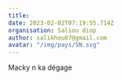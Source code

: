 ```yaml
---
title: 
date: 2023-02-02T07:19:55.714Z
organisation: Saliou diop
author: salikhou87@gmail.com 
avatar: "/img/pays/SN.svg"
---
```


Macky n ka dégage 